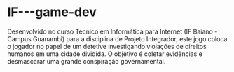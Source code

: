 # IF---game-dev
Desenvolvido no curso Técnico em Informática para Internet (IF Baiano - Campus Guanambi) para a disciplina de Projeto Integrador, este jogo coloca o jogador no papel de um detetive investigando violações de direitos humanos em uma cidade dividida. O objetivo é coletar evidências e desmascarar uma grande conspiração governamental.
